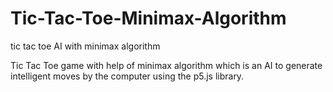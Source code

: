 # Tic-Tac-Toe-Minimax-Algorithm
tic tac toe AI with minimax algorithm

Tic Tac Toe game with help of minimax algorithm which is an AI to generate intelligent moves by the computer using the p5.js library.
